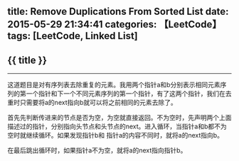 title: Remove Duplications From Sorted List
date: 2015-05-29 21:34:41
categories: 【LeetCode】
tags: [LeetCode, Linked List]
---
## {{ title }} ##

---

这道题目是对有序列表去除重复的元素。我用两个指针a和b分别表示相同元素序列的第一个指针和下一个不同元素序列的第一个指针，有了这两个指针，我们在去重时只需要将a的next指向b就可以将之前相同的元素去除了。

首先先判断传进来的节点是否为空，为空就直接返回。不为空时，先声明两个上面描述过的指针，分别指向头节点和头节点的next。进入循环，当指针a和b都不为空时就继续循环。如果发现指针b和
指针a的内容不同时，就将a的next指向b。

在最后跳出循环时，如果指针a不为空，就将a的next指向指针b。